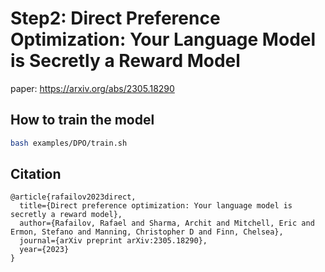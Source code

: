 # Step2: Direct Preference Optimization: Your Language Model is Secretly a Reward Model

paper: https://arxiv.org/abs/2305.18290

## How to train the model

```bash
bash examples/DPO/train.sh
```

## Citation

```
@article{rafailov2023direct,
  title={Direct preference optimization: Your language model is secretly a reward model},
  author={Rafailov, Rafael and Sharma, Archit and Mitchell, Eric and Ermon, Stefano and Manning, Christopher D and Finn, Chelsea},
  journal={arXiv preprint arXiv:2305.18290},
  year={2023}
}
```
